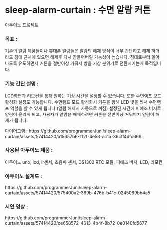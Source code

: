 # sleep-alarm-curtain : 수면 알람 커튼
아두이노 프로젝트<p>

<h3>목표 : </h3>
기존의 알람 제품들이나 휴대폰 알람들은 알람의 해제 방식이 너무 간단하고 해제 하더라도 침대 근처에 있으면 해제후 다시 잠들어버릴 가능성이 높습니다. 침대로부터 일어나도록 유도하면서 커튼을 절반이상 거둬서 방을 기상 분위기로 전환시키는게 목적입니다.<p>

<h3>기능 간단 설명 : </h3>LCD화면과 리모컨을 통해 원하는 기상 시간을 설정할 수 있습니다. 또한 수면램프 모드 활성화 설정도 가능합니다. 수면램프 모드 활성화시 커튼을 향해 LED 빛을 쬐서 수면램프 역할을 할 수 있게 됩니다.(알람 해제시 자동으로 꺼짐) 설정된 시간에 피에조 버저로 알람이 울리게 되고, 사용자가 알람을 해제하려면 커튼을 절반이상 거둬야지 알람이 해제가 됩니다.<p>
다이어그램 : https://github.com/programmerJuni/sleep-alarm-curtain/assets/57414420/a15657b6-112f-4e53-ac1a-36cff4dfc669<p>


<h3>사용된 아두이노 제품 : </h3>아두이노 uno, lcd, ir센서, 초음파 센서, DS1302 RTC 모듈, 피에조 버저, LED, 리모컨<p>

<h3>아두이노 설계도 : </h3>
https://github.com/programmerJuni/sleep-alarm-curtain/assets/57414420/575400a2-369b-476b-b41c-0245069bb4a5<p>

<h3>시연 영상 : </h3>
https://github.com/programmerJuni/sleep-alarm-curtain/assets/57414420/ce658572-4613-4b4f-8b72-0e0140fd5677
